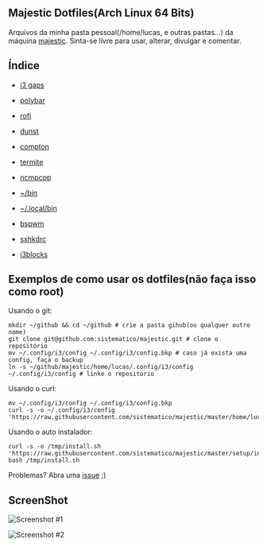 ## Majestic Dotfiles(Arch Linux 64 Bits)

Arquivos da minha pasta pessoal(/home/lucas, e outras pastas...) da máquina [majestic](https://majestic.radiochat.com.br).
Sinta-se livre para usar, alterar, divulgar e comentar.

## Índice

* [i3 gaps](https://github.com/sistematico/majestic/tree/master/home/lucas/.config/i3/config)
* [polybar](https://github.com/sistematico/majestic/tree/master/home/lucas/.config/polybar)
* [rofi](https://github.com/sistematico/majestic/tree/master/home/lucas/.config/rofi)
* [dunst](https://github.com/sistematico/majestic/tree/master/home/lucas/.config/dunst)
* [compton](https://github.com/sistematico/majestic/tree/master/home/lucas/.config/compton.conf)
* [termite](https://github.com/sistematico/majestic/tree/master/home/lucas/.config/termite/config)
* [ncmpcpp](https://github.com/sistematico/majestic/tree/master/home/lucas/.config/ncmpcpp)
* [~/bin](https://github.com/sistematico/majestic/tree/master/home/lucas/bin)
* [~/.local/bin](https://github.com/sistematico/majestic/tree/master/home/lucas/.local/bin)  
  
* [bspwm](https://github.com/sistematico/majestic/tree/master/home/lucas/.config/bspwm/bspwmrc)
* [sxhkdrc](https://github.com/sistematico/majestic/tree/master/home/lucas/.config/sxhkd/sxhkdrc)
* [i3blocks](https://github.com/sistematico/majestic/tree/master/home/lucas/.config/i3blocks)

## Exemplos de como usar os dotfiles(não faça isso como root)
    
Usando o git:

	mkdir ~/github && cd ~/github # crie a pasta gihub(ou qualquer outro nome)
    git clone git@github.com:sistematico/majestic.git # clone o repositório
    mv ~/.config/i3/config ~/.config/i3/config.bkp # caso já exista uma config, faça o backup
    ln -s ~/github/majestic/home/lucas/.config/i3/config ~/.config/i3/config # linke o repositorio

Usando o curl:

    mv ~/.config/i3/config ~/.config/i3/config.bkp
    curl -s -o ~/.config/i3/config 'https://raw.githubusercontent.com/sistematico/majestic/master/home/lucas/.config/i3/config'

Usando o auto instalador:

    curl -s -o /tmp/install.sh 'https://raw.githubusercontent.com/sistematico/majestic/master/setup/install.sh'
    bash /tmp/install.sh

Problemas? Abra uma [issue](https://github.com/sistematico/majestic/issues/new) ;)

## ScreenShot

![Screenshot #1][screenshot2]  

![Screenshot #2][screenshot2]

[screenshot1]: https://raw.githubusercontent.com/sistematico/majestic/master/screenshot.png "Screenshot #1"
[screenshot2]: https://raw.githubusercontent.com/sistematico/majestic/master/screenshot2.png "Screenshot #2"

